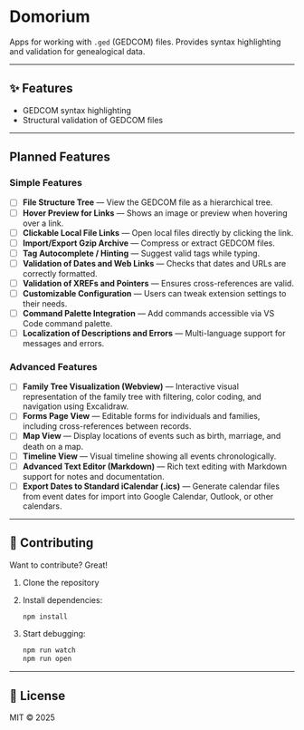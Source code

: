 # Domorium

Apps for working with `.ged` (GEDCOM) files.
Provides syntax highlighting and validation for genealogical data.

---

## ✨ Features

- GEDCOM syntax highlighting
- Structural validation of GEDCOM files

---

## Planned Features

### Simple Features

- [ ] **File Structure Tree** — View the GEDCOM file as a hierarchical tree.
- [ ] **Hover Preview for Links** — Shows an image or preview when hovering over a link.
- [ ] **Clickable Local File Links** — Open local files directly by clicking the link.
- [ ] **Import/Export Gzip Archive** — Compress or extract GEDCOM files.
- [ ] **Tag Autocomplete / Hinting** — Suggest valid tags while typing.
- [ ] **Validation of Dates and Web Links** — Checks that dates and URLs are correctly formatted.
- [ ] **Validation of XREFs and Pointers** — Ensures cross-references are valid.
- [ ] **Customizable Configuration** — Users can tweak extension settings to their needs.
- [ ] **Command Palette Integration** — Add commands accessible via VS Code command palette.
- [ ] **Localization of Descriptions and Errors** — Multi-language support for messages and errors.

### Advanced Features

- [ ] **Family Tree Visualization (Webview)** — Interactive visual representation of the family tree with filtering, color coding, and navigation using Excalidraw.
- [ ] **Forms Page View** — Editable forms for individuals and families, including cross-references between records.
- [ ] **Map View** — Display locations of events such as birth, marriage, and death on a map.
- [ ] **Timeline View** — Visual timeline showing all events chronologically.
- [ ] **Advanced Text Editor (Markdown)** — Rich text editing with Markdown support for notes and documentation.
- [ ] **Export Dates to Standard iCalendar (.ics)** — Generate calendar files from event dates for import into Google Calendar, Outlook, or other calendars.
---

## 🤝 Contributing

Want to contribute? Great!

1. Clone the repository
2. Install dependencies:

   ```bash
   npm install
   ```

3. Start debugging:

   ```bash
   npm run watch
   npm run open
   ```

---

## 📜 License

MIT © 2025
